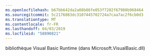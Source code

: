 ```yaml
---
ms.openlocfilehash: b67bb642da2a08b86fe053f7202f67980b968464
ms.sourcegitcommit: 5c2176883dc3107445702724a7caa7ac2f6cb0d3
ms.translationtype: MT
ms.contentlocale: fr-FR
ms.lasthandoff: 04/03/2019
ms.locfileid: "58890821"
---
```

bibliothèque Visual Basic Runtime (dans Microsoft.VisualBasic.dll)